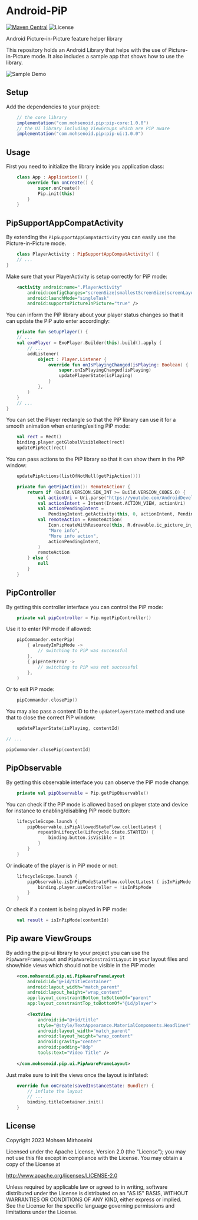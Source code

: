 # Android-PiP
[![Maven Central](https://img.shields.io/maven-central/v/com.mohsenoid.pip/pip-core.svg?label=Maven%20Central)](https://search.maven.org/search?q=g:%22com.mohsenoid.pip%22%20AND%20a:%22pip-core%22)
![License](https://img.shields.io/badge/License-Apache%202.0-blue.svg)

Android Picture-in-Picture feature helper library

This repository holds an Android Library that helps with the use of Picture-in-Picture mode.
It also includes a sample app that shows how to use the library.

![Sample Demo](/sample-demo.gif)

## Setup

Add the dependencies to your project:

```groovy
    // the core library
    implementation("com.mohsenoid.pip:pip-core:1.0.0")
    // the UI library including ViewGroups which are PiP aware
    implementation("com.mohsenoid.pip:pip-ui:1.0.0")
```

## Usage

First you need to initialize the library inside you application class:

```kotlin
    class App : Application() {
        override fun onCreate() {
            super.onCreate()
            Pip.init(this)
        }
    }
```

## PipSupportAppCompatActivity

By extending the `PipSupportAppCompatActivity` you can easily use the Picture-in-Picture mode.

```kotlin
    class PlayerActivity : PipSupportAppCompatActivity() {
    // ...
}
```

Make sure that your PlayerActivity is setup correctly for PiP mode:

```xml
    <activity android:name=".PlayerActivity"
        android:configChanges="screenSize|smallestScreenSize|screenLayout|orientation"
        android:launchMode="singleTask"
        android:supportsPictureInPicture="true" />
```

You can inform the PiP library about your player status changes so that it can update the PiP auto
enter accordingly:

```kotlin
    private fun setupPlayer() {
    // ...
    val exoPlayer = ExoPlayer.Builder(this).build().apply {
        // ...
        addListener(
            object : Player.Listener {
                override fun onIsPlayingChanged(isPlaying: Boolean) {
                    super.onIsPlayingChanged(isPlaying)
                    updatePlayerState(isPlaying)
                }
            },
        )
    }
    // ...
}
```

You can set the Player rectangle so that the PiP library can use it for a smooth animation when
entering/exiting PiP mode:

```kotlin
    val rect = Rect()
    binding.player.getGlobalVisibleRect(rect)
    updatePipRect(rect)
```

You can pass actions to the PiP library so that it can show them in the PiP window:

```kotlin
    updatePipActions(listOfNotNull(getPipAction()))
```

```kotlin
    private fun getPipAction(): RemoteAction? {
        return if (Build.VERSION.SDK_INT >= Build.VERSION_CODES.O) {
            val actionUri = Uri.parse("https://youtube.com/AndroidDeveloperTips")
            val actionIntent = Intent(Intent.ACTION_VIEW, actionUri)
            val actionPendingIntent =
                PendingIntent.getActivity(this, 0, actionIntent, PendingIntent.FLAG_IMMUTABLE)
            val remoteAction = RemoteAction(
                Icon.createWithResource(this, R.drawable.ic_picture_in_picture_action),
                "More info",
                "More info action",
                actionPendingIntent,
            )
            remoteAction
        } else {
            null
        }
    }
```

## PipController

By getting this controller interface you can control the PiP mode:

```kotlin
    private val pipController = Pip.mgetPipController()
```

Use it to enter PiP mode if allowed:

```kotlin
    pipCommander.enterPip(
        { alreadyInPipMode ->
            // switching to PiP was successful
        },
        { pipEnterError ->
            // switching to PiP was not successful
        },
    )
```

Or to exit PiP mode:

```kotlin
    pipCommander.closePip()
```

You may also pass a content ID to the `updatePlayerState` method and use that to close the correct
PiP window:

```kotlin
    updatePlayerState(isPlaying, contentId)

// ...

pipCommander.closePip(contentId)
```

## PipObservable

By getting this observable interface you can observe the PiP mode change:
```kotlin
    private val pipObservable = Pip.getPipObservable()
```

You can check if the PiP mode is allowed based on player state and device for instance to enabling/disabling PiP mode button:
```kotlin
    lifecycleScope.launch {
        pipObservable.isPipAllowedStateFlow.collectLatest {
            repeatOnLifecycle(Lifecycle.State.STARTED) {
                binding.button.isVisible = it
            }
        }
    }
```

Or indicate of the player is in PiP mode or not:
```kotlin
    lifecycleScope.launch {
        pipObservable.isInPipModeStateFlow.collectLatest { isInPipMode ->
            binding.player.useController = !isInPipMode
        }
    }
```

Or check if a content is being played in PiP mode:
```kotlin
    val result = isInPipMode(contentId)
```

## Pip aware ViewGroups

By adding the pip-ui library to your project you can use the `PipAwareFrameLayout` and `PipAwareConstraintLayout` in your layout files and show/hide views which should not be visible in the PiP mode:

```xml
    <com.mohsenoid.pip.ui.PipAwareFrameLayout
        android:id="@+id/titleContainer"
        android:layout_width="match_parent"
        android:layout_height="wrap_content"
        app:layout_constraintBottom_toBottomOf="parent"
        app:layout_constraintTop_toBottomOf="@id/player">
    
        <TextView
            android:id="@+id/title"
            style="@style/TextAppearance.MaterialComponents.Headline4"
            android:layout_width="match_parent"
            android:layout_height="wrap_content"
            android:gravity="center"
            android:padding="8dp"
            tools:text="Video Title" />
    
    </com.mohsenoid.pip.ui.PipAwareFrameLayout>
```

Just make sure to init the views once the layout is inflated:

```kotlin
    override fun onCreate(savedInstanceState: Bundle?) {
        // inflate the layout
        // ...
        binding.titleContainer.init()
    }
```

## License

Copyright 2023 Mohsen Mirhoseini

Licensed under the Apache License, Version 2.0 (the "License");
you may not use this file except in compliance with the License.
You may obtain a copy of the License at

http://www.apache.org/licenses/LICENSE-2.0

Unless required by applicable law or agreed to in writing, software
distributed under the License is distributed on an "AS IS" BASIS,
WITHOUT WARRANTIES OR CONDITIONS OF ANY KIND, either express or implied.
See the License for the specific language governing permissions and
limitations under the License.

